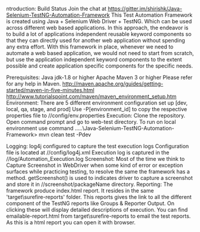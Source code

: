 ntroduction: Build Status Join the chat at https://gitter.im/shirishk/Java-Selenium-TestNG-Automation-Framework
This Test Automation Framework is created using Java + Selenium Web Driver + TestNG. Which can be used across different web based applications. In this approach, the endeavor is to build a lot of applications independent reusable keyword components so that they can directly used for another web application without spending any extra effort. With this framework in place, whenever we need to automate a web based application, we would not need to start from scratch, but use the application independent keyword components to the extent possible and create application specific components for the specific needs.

Prerequisites:
Java jdk-1.8 or higher
Apache Maven 3 or higher
Please refer for any help in Maven.
http://maven.apache.org/guides/getting-started/maven-in-five-minutes.html
http://www.tutorialspoint.com/maven/maven_environment_setup.htm
Environment:
There are 5 different environment configuration set up [dev, local, qa, stage, and prod]
Use -P[environment_id] to copy the respective properties file to //config/env.properties
Execution:
Clone the repository.
Open command prompt and go to web-test directory.
To run on local environment use command .....\Java-Selenium-TestNG-Automation-Framework> mvn clean test -Pdev

Logging:
log4j configured to capture the test execution logs
Configuration file is located at //config/log4j.xml
Execution log is captured in the //log/Automation_Execution.log
Screenshot:
Most of the time we think to Capture Screenshot in WebDriver when some kind of error or exception surfaces while practicing testing, to resolve the same the framework has a method.
getScreenshot() is used to indicates driver to capture a screenshot and store it in //screenshot/packageName directory.
Reporting:
The framework produce index.html report. It resides in the same 'target\surefire-reports' folder. This reports gives the link to all the different component of the TestNG reports like Groups & Reporter Output. On clicking these will display detailed descriptions of execution.
You can find emailable-report.html from target\surefire-reports to email the test reports. As this is a html report you can open it with browser.
